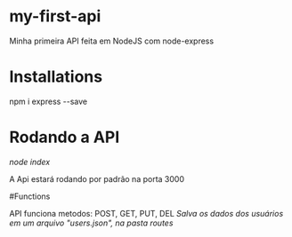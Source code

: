 # my-first-api
Minha primeira API feita em NodeJS com node-express


# Installations
npm i express --save


# Rodando a API

_node index_

A Api estará rodando por padrão na porta 3000

#Functions

API funciona metodos: POST, GET, PUT, DEL
_Salva os dados dos usuários em um arquivo "users.json", na pasta routes_
